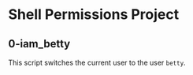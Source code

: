 # Shell Permissions Project

## 0-iam_betty
This script switches the current user to the user `betty`.

